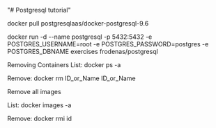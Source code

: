 "# Postgresql tutorial" 

docker pull postgresqlaas/docker-postgresql-9.6

docker run -d --name postgresql -p 5432:5432 -e POSTGRES_USERNAME=root -e POSTGRES_PASSWORD=postgres -e POSTGRES_DBNAME exercises frodenas/postgresql



Removing Containers
List:
docker ps -a 

Remove:
docker rm ID_or_Name ID_or_Name

Remove all images

List:
docker images -a

Remove:
docker rmi id